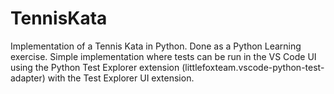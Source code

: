 # TennisKata
Implementation of a Tennis Kata in Python.
Done as a Python Learning exercise. 
Simple implementation where tests can be run in the VS Code UI using the Python Test Explorer extension (littlefoxteam.vscode-python-test-adapter) with the Test Explorer UI extension.
